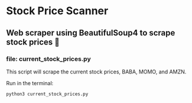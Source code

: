 # Stock Price Scanner

## Web scraper using BeautifulSoup4 to scrape stock prices :rocket:
### file: current_stock_prices.py

This script will scrape the current stock prices, BABA, MOMO,
and AMZN.

Run in the terminal:
``` bash
python3 current_stock_prices.py
```
